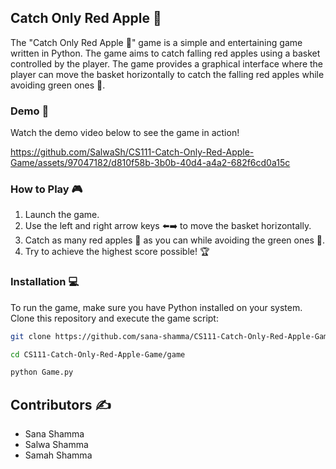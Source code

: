 ## Catch Only Red Apple 🍎

The "Catch Only Red Apple 🍎" game is a simple and entertaining game written in Python. The game aims to catch falling red apples using a basket controlled by the player. The game provides a graphical interface where the player can move the basket horizontally to catch the falling red apples while avoiding green ones 🍏.

### Demo 🎥
Watch the demo video below to see the game in action!

https://github.com/SalwaSh/CS111-Catch-Only-Red-Apple-Game/assets/97047182/d810f58b-3b0b-40d4-a4a2-682f6cd0a15c


### How to Play 🎮

1. Launch the game.
2. Use the left and right arrow keys ⬅️➡️ to move the basket horizontally.
3. Catch as many red apples 🍎 as you can while avoiding the green ones 🍏.
4. Try to achieve the highest score possible! 🏆

### Installation 💻

To run the game, make sure you have Python installed on your system. Clone this repository and execute the game script:

```bash
git clone https://github.com/sana-shamma/CS111-Catch-Only-Red-Apple-Game.git
```
```bash
cd CS111-Catch-Only-Red-Apple-Game/game
```
```bash
python Game.py
```

## Contributors ✍️

- Sana Shamma
- Salwa Shamma
- Samah Shamma
